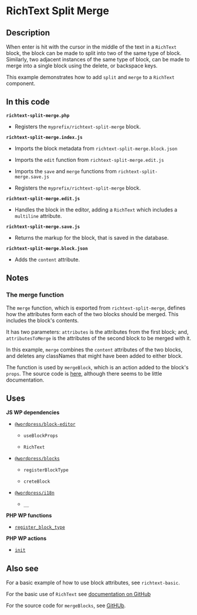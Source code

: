 # RichText Split Merge

## Description

When enter is hit with the cursor in the middle of the text in a `RichText` block, the block can be made to split into two of the same type of block. Similarly, two adjacent instances of the same type of block, can be made to merge into a single block using the delete, or backspace keys.

This example demonstrates how to add `split` and `merge` to a `RichText` component.

## In this code

**`richtext-split-merge.php`**

- Registers the `myprefix/richtext-split-merge` block.

**`richtext-split-merge.index.js`**

- Imports the block metadata from `richtext-split-merge.block.json`

- Imports the `edit` function from `richtext-split-merge.edit.js`

- Imports the `save` and `merge` functions from `richtext-split-merge.save.js`

- Registers the `myprefix/richtext-split-merge` block.

**`richtext-split-merge.edit.js`**

- Handles the block in the editor, adding a `RichText` which includes a `multiline` attribute.

**`richtext-split-merge.save.js`**

- Returns the markup for the block, that is saved in the database.

**`richtext-split-merge.block.json`**

- Adds the `content` attribute.

## Notes

### The merge function

The `merge` function, which is exported from `richtext-split-merge`, defines how the attributes form each of the two blocks should be merged. This includes the block's contents.

It has two parameters: `attributes` is the attributes from the first block; and, `attributesToMerge` is the attributes of the second block to be merged with it.

In this example, `merge` combines the `content` attributes of the two blocks, and deletes any classNames that might have been added to either block.

The function is used by `mergeBlock`, which is an action added to the block's `props`. The source code is [here](https://github.com/WordPress/gutenberg/blob/trunk/packages/block-editor/src/store/actions.js#L1020), although there seems to be little documentation.

## Uses

**JS WP dependencies**

- [`@wordpress/block-editor`](https://developer.wordpress.org/block-editor/reference-guides/packages/packages-block-editor/)

  - `useBlockProps`

  - `RichText`

- [`@wordpress/blocks`](https://developer.wordpress.org/block-editor/reference-guides/packages/packages-blocks/)

  - `registerBlockType`

  - `creteBlock`

- [`@wordpress/i18n`](https://developer.wordpress.org/block-editor/reference-guides/packages/packages-i18n/)

  - `__`

**PHP WP functions**

- [`register_block_type`](https://developer.wordpress.org/reference/functions/register_block_type/)

**PHP WP actions**

- [`init`](https://developer.wordpress.org/reference/hooks/init/)

## Also see

For a basic example of how to use block attributes, see `richtext-basic`.

For the basic use of `RichText` see [documentation on GitHub](https://github.com/WordPress/gutenberg/blob/trunk/packages/block-editor/src/components/rich-text/README.md)

For the source code for `mergeBlocks`, see [GitHUb](https://github.com/WordPress/gutenberg/blob/trunk/packages/block-editor/src/store/actions.js#L1020).
